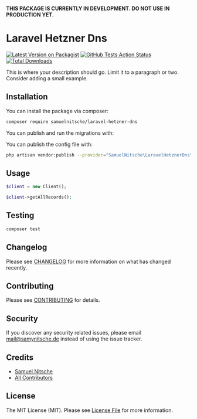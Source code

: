 **THIS PACKAGE IS CURRENTLY IN DEVELOPMENT. DO NOT USE IN PRODUCTION YET.**

# Laravel Hetzner Dns

[![Latest Version on Packagist](https://img.shields.io/packagist/v/samuelnitsche/laravel-hetzner-dns.svg?style=flat-square)](https://packagist.org/packages/samuelnitsche/laravel-hetzner-dns)
[![GitHub Tests Action Status](https://img.shields.io/github/workflow/status/samuelnitsche/laravel-hetzner-dns/Tests?label=tests)](https://github.com/samuelnitsche/laravel-hetzner-dns/actions?query=workflow%3Arun-tests+branch%3Amaster)
[![Total Downloads](https://img.shields.io/packagist/dt/samuelnitsche/laravel-hetzner-dns.svg?style=flat-square)](https://packagist.org/packages/samuelnitsche/laravel-hetzner-dns)

This is where your description should go. Limit it to a paragraph or two. Consider adding a small example.

## Installation

You can install the package via composer:

```bash
composer require samuelnitsche/laravel-hetzner-dns
```

You can publish and run the migrations with:

You can publish the config file with:
```bash
php artisan vendor:publish --provider="SamuelNitsche\LaravelHetznerDns\LaravelHetznerDnsServiceProvider" --tag="config"
```

## Usage

``` php
$client = new Client();

$client->getAllRecords();
```

## Testing

``` bash
composer test
```

## Changelog

Please see [CHANGELOG](CHANGELOG.md) for more information on what has changed recently.

## Contributing

Please see [CONTRIBUTING](CONTRIBUTING.md) for details.

## Security

If you discover any security related issues, please email mail@samynitsche.de instead of using the issue tracker.

## Credits

- [Samuel Nitsche](https://github.com/samuelnitsche)
- [All Contributors](../../contributors)

## License

The MIT License (MIT). Please see [License File](LICENSE.md) for more information.
